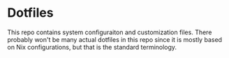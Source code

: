 # Dotfiles
This repo contains system configuraiton and customization files. There probably won't be many actual dotfiles in this repo since it is mostly based on Nix configurations, but that is the standard terminology.
